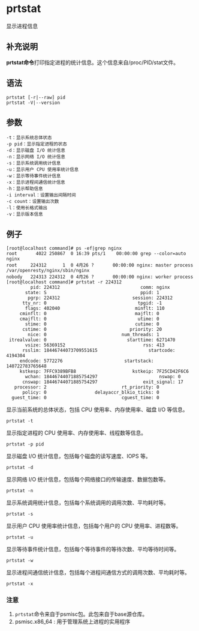 prtstat
===

显示进程信息

## 补充说明

**prtstat命令**打印指定进程的统计信息。这个信息来自/proc/PID/stat文件。

## 语法

```shell
prtstat [-r|--raw] pid
prtstat -V|--version
```

## 参数

```shell
-t：显示系统总体状态
-p pid：显示指定进程的状态
-d：显示磁盘 I/O 统计信息
-n：显示网络 I/O 统计信息
-s：显示系统调用统计信息
-u：显示用户 CPU 使用率统计信息
-w：显示等待事件统计信息
-x：显示进程间通信统计信息
-h：显示帮助信息
-i interval：设置输出间隔时间
-c count：设置输出次数
-l：使用长格式输出
-v：显示版本信息
```

## 例子

```shell
[root@localhost command]# ps -ef|grep nginx 
root       4022 250867  0 16:39 pts/1    00:00:00 grep --color=auto nginx
root     224312      1  0 4月26 ?       00:00:00 nginx: master process /var/openresty/nginx/sbin/nginx
nobody   224313 224312  0 4月26 ?       00:00:00 nginx: worker process
[root@localhost command]# prtstat -r 224312
         pid: 224312                              comm: nginx
       state: S                                   ppid: 1
        pgrp: 224312                           session: 224312
      tty_nr: 0                                  tpgid: -1
       flags: 402040                            minflt: 110
     cminflt: 0                                 majflt: 0
     cmajflt: 0                                  utime: 0
       stime: 0                                 cutime: 0
      cstime: 0                               priority: 20
        nice: 0                            num_threads: 1
 itrealvalue: 0                              starttime: 6271470
       vsize: 56369152                             rss: 413
      rsslim: 18446744073709551615                   startcode: 4194304
     endcode: 5772276                       startstack: 140722783765648
     kstkesp: 7FFC9389BFB8                     kstkeip: 7F25CD42F6C6
       wchan: 18446744071885754297                       nswap: 0
      cnswap: 18446744071885754297                 exit_signal: 17
   processor: 2                            rt_priority: 0
      policy: 0                  delayaccr_blkio_ticks: 0
  guest_time: 0                            cguest_time: 0
```

显示当前系统的总体状态，包括 CPU 使用率、内存使用率、磁盘 I/O 等信息。

```shell
prtstat -t
```

显示指定进程的 CPU 使用率、内存使用率、线程数等信息。

```shell
prtstat -p pid
```

显示磁盘 I/O 统计信息，包括每个磁盘的读写速度、IOPS 等。

```shell
prtstat -d
```

显示网络 I/O 统计信息，包括每个网络接口的传输速度、数据包数等。

```shell
prtstat -n
```

显示系统调用统计信息，包括每个系统调用的调用次数、平均耗时等。

```shell
prtstat -s
```

显示用户 CPU 使用率统计信息，包括每个用户的 CPU 使用率、进程数等。

```shell
prtstat -u
```

显示等待事件统计信息，包括每个等待事件的等待次数、平均等待时间等。

```shell
prtstat -w
```

显示进程间通信统计信息，包括每个进程间通信方式的调用次数、平均耗时等。

```shell
prtstat -x
```

### 注意

1. `prtstat`命令来自于psmisc包。此包来自于base源仓库。
2. psmisc.x86_64 : 用于管理系统上进程的实用程序

